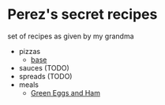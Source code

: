 # Perez's secret recipes

set of recipes as given by my grandma

- pizzas 
    - [base](./pizzas/base.md)
- sauces (TODO)
- spreads (TODO)
- meals
    - [Green Eggs and Ham](./meals/geh.md) 